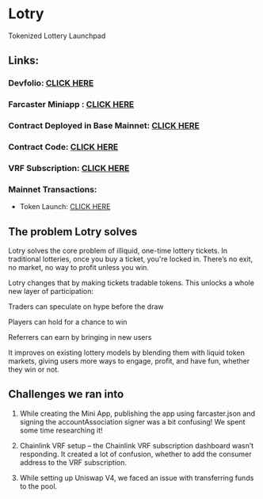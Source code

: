 # Lotry 
Tokenized Lottery Launchpad

## Links:
### Devfolio: [CLICK HERE](https://devfolio.co/projects/lotry-23a5)
### Farcaster Miniapp : [CLICK HERE](https://warpcast.com/miniapps/MN82i-SFi5XB/lotry)
### Contract Deployed in Base Mainnet: [CLICK HERE](https://basescan.org/address/0x4aefdb502562a55aae91dfdaf5a11f1724d945d1)
### Contract Code: [CLICK HERE](https://basescan.org/address/0x4aefdb502562a55AAe91dfDAF5a11f1724d945d1#code)
### VRF Subscription: [CLICK HERE](https://vrf.chain.link/base#/side-drawer/subscription/base/34085460813733712773327409436445430081106266017650276899009062828572796949448)
### Mainnet Transactions:
- Token Launch: [CLICK HERE](https://basescan.org/tx/0x74f1f182fc4b98f12feb20533e4df131641601f4f2ca038429db5c16463a122a)
 
## The problem Lotry solves

Lotry solves the core problem of illiquid, one-time lottery tickets. In traditional lotteries, once you buy a ticket, you're locked in. There’s no exit, no market, no way to profit unless you win.

Lotry changes that by making tickets tradable tokens. This unlocks a whole new layer of participation:

Traders can speculate on hype before the draw

Players can hold for a chance to win

Referrers can earn by bringing in new users

It improves on existing lottery models by blending them with liquid token markets, giving users more ways to engage, profit, and have fun, whether they win or not.

## Challenges we ran into

1. While creating the Mini App, publishing the app using farcaster.json and signing the accountAssociation signer was a bit confusing! We spent some time researching it!

2. Chainlink VRF setup – the Chainlink VRF subscription dashboard wasn’t responding. It created a lot of confusion, whether to add the consumer address to the VRF subscription.

3. While setting up Uniswap V4, we faced an issue with transferring funds to the pool.

